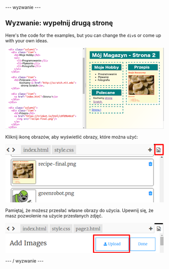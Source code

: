 \--- wyzwanie \---

## Wyzwanie: wypełnij drugą stronę

Here's the code for the examples, but you can change the `div`s or come up with your own ideas.

![zrzut ekranu](images/magazine-page2-challenge.png)

Kliknij ikonę obrazów, aby wyświetlić obrazy, które można użyć:

![zrzut ekranu](images/magazine-images.png)

Pamiętaj, że możesz przesłać własne obrazy do użycia. Upewnij się, że masz pozwolenie na użycie przesłanych zdjęć.

![zrzut ekranu](images/magazine-upload-images.png)

\--- / wyzwanie \---